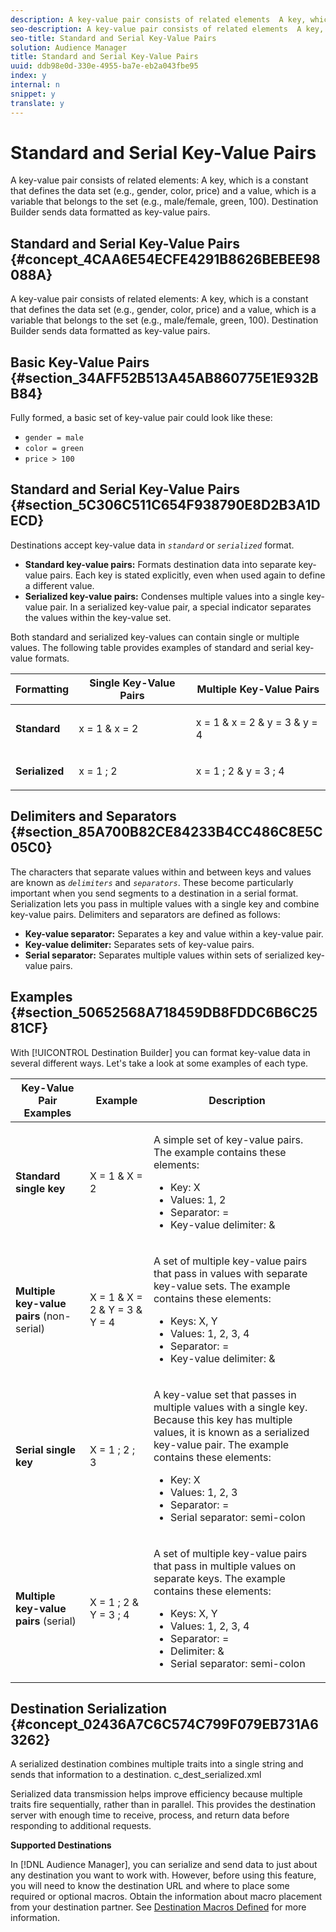 ```yaml
---
description: A key-value pair consists of related elements  A key, which is a constant that defines the data set (e.g., gender, color, price) and a value, which is a variable that belongs to the set (e.g., male/female, green, 100). Destination Builder sends data formatted as key-value pairs.
seo-description: A key-value pair consists of related elements  A key, which is a constant that defines the data set (e.g., gender, color, price) and a value, which is a variable that belongs to the set (e.g., male/female, green, 100). Destination Builder sends data formatted as key-value pairs.
seo-title: Standard and Serial Key-Value Pairs
solution: Audience Manager
title: Standard and Serial Key-Value Pairs
uuid: ddb98e0d-330e-4955-ba7e-eb2a043fbe95
index: y
internal: n
snippet: y
translate: y
---
```


# Standard and Serial Key-Value Pairs

A key-value pair consists of related elements: A key, which is a constant that defines the data set (e.g., gender, color, price) and a value, which is a variable that belongs to the set (e.g., male/female, green, 100). Destination Builder sends data formatted as key-value pairs.

## Standard and Serial Key-Value Pairs {#concept_4CAA6E54ECFE4291B8626BEBEE98088A}

A key-value pair consists of related elements: A key, which is a constant that defines the data set (e.g., gender, color, price) and a value, which is a variable that belongs to the set (e.g., male/female, green, 100). Destination Builder sends data formatted as key-value pairs.


## Basic Key-Value Pairs {#section_34AFF52B513A45AB860775E1E932BB84}



Fully formed, a basic set of key-value pair could look like these: 

* `gender = male`
* `color = green`
* `price > 100`



## Standard and Serial Key-Value Pairs {#section_5C306C511C654F938790E8D2B3A1DECD}



Destinations accept key-value data in *`standard`* or *`serialized`* format. 



* **Standard key-value pairs:** Formats destination data into separate key-value pairs. Each key is stated explicitly, even when used again to define a different value.
* **Serialized key-value pairs:** Condenses multiple values into a single key-value pair. In a serialized key-value pair, a special indicator separates the values within the key-value set.





Both standard and serialized key-values can contain single or multiple values. The following table provides examples of standard and serial key-value formats. 




<table id="table_7895B1E800934117A19A96380F0CF91B"> 
 <thead> 
  <tr> 
   <th colname="col1" class="entry"> Formatting </th> 
   <th colname="col2" class="entry"> Single Key-Value Pairs </th> 
   <th colname="col3" class="entry"> Multiple Key-Value Pairs </th> 
  </tr> 
 </thead>
 <tbody> 
  <tr> 
   <td colname="col1"> <p> <b>Standard</b> </p> </td> 
   <td colname="col2"> <p> <span class="codeph"> x = 1 &amp; x = 2 </span> </p> </td> 
   <td colname="col3"> <p> <span class="codeph"> x = 1 &amp; x = 2 &amp; y = 3 &amp; y = 4 </span> </p> </td> 
  </tr> 
  <tr> 
   <td colname="col1"> <p> <b>Serialized</b> </p> </td> 
   <td colname="col2"> <p> <span class="codeph"> x = 1 ; 2 </span> </p> </td> 
   <td colname="col3"> <p> <span class="codeph"> x = 1 ; 2 &amp; y = 3 ; 4 </span> </p> </td> 
  </tr> 
 </tbody> 
</table>


## Delimiters and Separators {#section_85A700B82CE84233B4CC486C8E5C05C0}



The characters that separate values within and between keys and values are known as *`delimiters`* and *`separators`*. These become particularly important when you send segments to a destination in a serial format. Serialization lets you pass in multiple values with a single key and combine key-value pairs. Delimiters and separators are defined as follows: 

* **Key-value separator:** Separates a key and value within a key-value pair.
* **Key-value delimiter:** Separates sets of key-value pairs.
* **Serial separator:** Separates multiple values within sets of serialized key-value pairs.



## Examples {#section_50652568A718459DB8FDDC6B6C2581CF}



With [!UICONTROL Destination Builder] you can format key-value data in several different ways. Let's take a look at some examples of each type. 




<table id="table_C2FBDC887C8C4CC88B1B2A7CF8E2795F"> 
 <thead> 
  <tr> 
   <th colname="col1" class="entry"> Key-Value Pair Examples </th> 
   <th colname="col2" class="entry"> Example </th> 
   <th colname="col3" class="entry"> Description </th> 
  </tr> 
 </thead>
 <tbody> 
  <tr> 
   <td colname="col1"> <p> <b>Standard single key</b> </p> </td> 
   <td colname="col2"> <p> <span class="codeph"> X = 1 &amp; X = 2 </span> </p> </td> 
   <td colname="col3"> <p>A simple set of key-value pairs. The example contains these elements: </p> 
    <ul id="ul_28C0CB005B264373926CA5D7418EE845"> 
     <li id="li_B6D300DBA9064F0BA743BA9B04339511">Key: X </li> 
     <li id="li_9A1C98D5C9124FF1B4F032668576C03A">Values: 1, 2 </li> 
     <li id="li_1D2828328E554176846C94F6140C0CBF">Separator: = </li> 
     <li id="li_0C6A70A0D9534611ACC98A0FD3693587">Key-value delimiter: &amp; </li> 
    </ul> </td> 
  </tr> 
  <tr> 
   <td colname="col1"> <p> <b>Multiple key-value pairs</b> (non-serial) </p> </td> 
   <td colname="col2"> <p> <span class="codeph"> X = 1 &amp; X = 2 &amp; Y = 3 &amp; Y = 4 </span> </p> </td> 
   <td colname="col3"> <p>A set of multiple key-value pairs that pass in values with separate key-value sets. The example contains these elements: </p> 
    <ul id="ul_7FB22A43B435463D9F209067FF2C3619"> 
     <li id="li_7487657F6C2F48F5A4C4C9F9E8FB3B4B">Keys: X, Y </li> 
     <li id="li_B828CF81DAB8443FBB2EDF6538A63B3C">Values: 1, 2, 3, 4 </li> 
     <li id="li_EA4C95F6C93D435EB79237E38CE6F011">Separator: = </li> 
     <li id="li_45984AE2B581498299054BA5276D461D">Key-value delimiter: &amp; </li> 
    </ul> </td> 
  </tr> 
  <tr> 
   <td colname="col1"> <p> <b>Serial single key</b> </p> </td> 
   <td colname="col2"> <p> <span class="codeph"> X = 1 ; 2 ; 3 </span> </p> </td> 
   <td colname="col3"> <p>A key-value set that passes in multiple values with a single key. Because this key has multiple values, it is known as a serialized key-value pair. The example contains these elements: </p> 
    <ul id="ul_69C4C662B9BD4F77BB940D921B316CCF"> 
     <li id="li_718BEC527E69417C9F88D3DBD3357A28">Key: X </li> 
     <li id="li_659DCBBFB4024AC2B9C4E74D2A86648D">Values: 1, 2, 3 </li> 
     <li id="li_9A890233C6F84085A7BD5EA4D044E3CC">Separator: = </li> 
     <li id="li_AFC0426EA6044F8BAFD915FCB3808FBA">Serial separator: semi-colon </li> 
    </ul> </td> 
  </tr> 
  <tr> 
   <td colname="col1"> <p> <b>Multiple key-value pairs</b> (serial) </p> </td> 
   <td colname="col2"> <p> <span class="codeph"> X = 1 ; 2 &amp; Y = 3 ; 4 </span> </p> </td> 
   <td colname="col3"> <p>A set of multiple key-value pairs that pass in multiple values on separate keys. The example contains these elements: </p> 
    <ul id="ul_CB50133B2E944818B9F2A0586EF69774"> 
     <li id="li_FD3D7ECC2BF046E99B1ED0B73EFE341F">Keys: X, Y </li> 
     <li id="li_2BADC98C4CE74BBBBA1DC446D24615AC">Values: 1, 2, 3, 4 </li> 
     <li id="li_4125435175AD4A43A44B980B28F32364">Separator: = </li> 
     <li id="li_48CFC279B2514F4FB2935B05FC7F287A">Delimiter: &amp; </li> 
     <li id="li_576C731F2FAF47FD92F55345CD6D36A0">Serial separator: semi-colon </li> 
    </ul> </td> 
  </tr> 
 </tbody> 
</table>

## Destination Serialization {#concept_02436A7C6C574C799F079EB731A63262}

A serialized destination combines multiple traits into a single string and sends that information to a destination. 
<draft-comment otherprops="merge">
  c_dest_serialized.xml 
</draft-comment>



Serialized data transmission helps improve efficiency because multiple traits fire sequentially, rather than in parallel. This provides the destination server with enough time to receive, process, and return data before responding to additional requests. 


**Supported Destinations** 


In [!DNL Audience Manager], you can serialize and send data to just about any destination you want to work with. However, before using this feature, you will need to know the destination URL and where to place some required or optional macros. Obtain the information about macro placement from your destination partner. See [Destination Macros Defined](../../c_features/destinations/destination-macros.md#reference_B2F4AE643702440D879EFFE4A3FAAEDB) for more information. 
